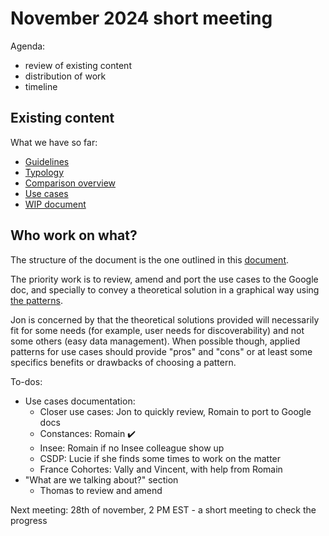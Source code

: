# November 2024 short meeting

Agenda:
- review of existing content
- distribution of work
- timeline

## Existing content

What we have so far:
- [Guidelines](../deliverables/guidelines.md)
- [Typology](../deliverables/typology.md)
- [Comparison overview](../workshops/comparison-overview.md)
- [Use cases](../use-cases/README.md)
- [WIP document](https://docs.google.com/document/d/1_pg73TyHgv1Z7QsPEmd2PLYaYCBaXvvFl487Dh3Ygp8/edit?tab=t.0)

## Who work on what?

The structure of the document is the one outlined in this [document](../deliverables/guidelines.md). 

The priority work is to review, amend and port the use cases to the Google doc, and specially to convey a theoretical solution in a graphical way using [the patterns](../workshops/comparison-overview.md).

Jon is concerned by that the theoretical solutions provided will necessarily fit for some needs (for example, user needs for discoverability) and not some others (easy data management). When possible though, applied patterns for use cases should provide "pros" and "cons" or at least some specifics benefits or drawbacks of choosing a pattern.

To-dos:
- Use cases documentation:
	- Closer use cases: Jon to quickly review, Romain to port to Google docs
	- Constances: Romain :heavy_check_mark:
	- Insee: Romain if no Insee colleague show up
	- CSDP: Lucie if she finds some times to work on the matter
	- France Cohortes: Vally and Vincent, with help from Romain
- "What are we talking about?" section
	- Thomas to review and amend

Next meeting: 28th of november, 2 PM EST - a short meeting to check the progress